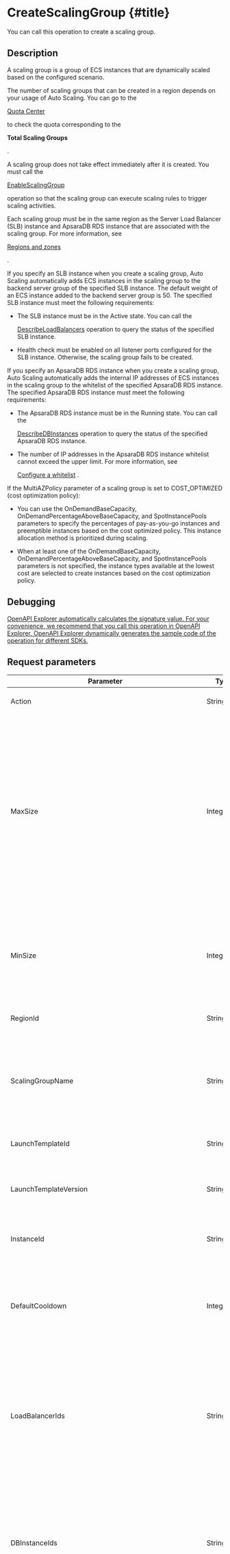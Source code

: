 CreateScalingGroup {#title}
===========================

You can call this operation to create a scaling group.

Description 
--------------------------------

A scaling group is a group of ECS instances that are dynamically scaled based on the configured scenario. 

The number of scaling groups that can be created in a region depends on your usage of Auto Scaling. You can go to the 

[Quota Center](https://quotas.console.aliyun.com/products/ess/quotas)

to check the quota corresponding to the 

**Total Scaling Groups** 

.

A scaling group does not take effect immediately after it is created. You must call the 

[EnableScalingGroup](~~25939~~)

operation so that the scaling group can execute scaling rules to trigger scaling activities.

Each scaling group must be in the same region as the Server Load Balancer (SLB) instance and ApsaraDB RDS instance that are associated with the scaling group. For more information, see 

[Regions and zones](~~40654~~)

.

If you specify an SLB instance when you create a scaling group, Auto Scaling automatically adds ECS instances in the scaling group to the backend server group of the specified SLB instance. The default weight of an ECS instance added to the backend server group is 50. The specified SLB instance must meet the following requirements: 

* The SLB instance must be in the Active state. You can call the

  [DescribeLoadBalancers](~~27582~~)
  operation to query the status of the specified SLB instance.

* Health check must be enabled on all listener ports configured for the SLB instance. Otherwise, the scaling group fails to be created.

  




If you specify an ApsaraDB RDS instance when you create a scaling group, Auto Scaling automatically adds the internal IP addresses of ECS instances in the scaling group to the whitelist of the specified ApsaraDB RDS instance. The specified ApsaraDB RDS instance must meet the following requirements: 

* The ApsaraDB RDS instance must be in the Running state. You can call the

  [DescribeDBInstances](~~26232~~)
  operation to query the status of the specified ApsaraDB RDS instance.

* The number of IP addresses in the ApsaraDB RDS instance whitelist cannot exceed the upper limit. For more information, see

  [Configure a whitelist](~~43185~~)
  .




If the MultiAZPolicy parameter of a scaling group is set to COST_OPTIMIZED (cost optimization policy):

* You can use the OnDemandBaseCapacity, OnDemandPercentageAboveBaseCapacity, and SpotInstancePools parameters to specify the percentages of pay-as-you-go instances and preemptible instances based on the cost optimized policy. This instance allocation method is prioritized during scaling.

  

* When at least one of the OnDemandBaseCapacity, OnDemandPercentageAboveBaseCapacity, and SpotInstancePools parameters is not specified, the instance types available at the lowest cost are selected to create instances based on the cost optimization policy.

  




Debugging 
------------------------------

[OpenAPI Explorer automatically calculates the signature value. For your convenience, we recommend that you call this operation in OpenAPI Explorer. OpenAPI Explorer dynamically generates the sample code of the operation for different SDKs.](https://api.aliyun.com/#product=Ess&api=CreateScalingGroup&type=RPC&version=2014-08-28)

Request parameters 
---------------------------------------



|                       Parameter                       |    Type    | Required |                                              Example                                               |                                                                                                                                                                                                                                                                                                                                                                                                                                                                                                                                                                                                                                                                                                                                        Description                                                                                                                                                                                                                                                                                                                                                                                                                                                                                                                                                                                                                                                                                                                                         |
|-------------------------------------------------------|------------|----------|----------------------------------------------------------------------------------------------------|--------------------------------------------------------------------------------------------------------------------------------------------------------------------------------------------------------------------------------------------------------------------------------------------------------------------------------------------------------------------------------------------------------------------------------------------------------------------------------------------------------------------------------------------------------------------------------------------------------------------------------------------------------------------------------------------------------------------------------------------------------------------------------------------------------------------------------------------------------------------------------------------------------------------------------------------------------------------------------------------------------------------------------------------------------------------------------------------------------------------------------------------------------------------------------------------------------------------------------------------------------------------------------------------------------------------------------------------------------------------------------------------------------------------------------------------------------------------------------------------|
| Action                                                | String     | Yes      | CreateScalingGroup                                                                                 | The operation that you want to perform. Set the value to CreateScalingGroup.                                                                                                                                                                                                                                                                                                                                                                                                                                                                                                                                                                                                                                                                                                                                                                                                                                                                                                                                                                                                                                                                                                                                                                                                                                                                                                                                                                                                               |
| MaxSize                                               | Integer    | Yes      | 20                                                                                                 | The maximum number of ECS instances in the scaling group. When the number of ECS instances in the scaling group is greater than the value of MaxSize, Auto Scaling automatically removes ECS instances until the number of instances is equal to the value of MaxSize.  The value range of MaxSize depends on your usage of Auto Scaling. You can go to the  [Quota Center](https://quotas.console.aliyun.com/products/ess/quotas) to check the quota corresponding to  **Instances That Can Be Configured for a Scaling Group**  . For example, if the quota corresponding to  **Instances That Can Be Configured for a Scaling Group**  is 2000, the value range of MaxSize is 0 to 2000.                                                                                                                                                                                                                                                                                                                                                                                                                                                                                                                                                                                                                                                    |
| MinSize                                               | Integer    | Yes      | 2                                                                                                  | The minimum number of ECS instances in the scaling group. When the number of ECS instances in the scaling group is less than the value of MinSize, Auto Scaling automatically creates ECS instances until the number of instances is equal to the value of MinSize.  **Note** The value of MinSize must be less than or equal to that of MaxSize.                                                                                                                                                                                                                                                                                                                                                                                                                                                                                                                                                                                                                                                                                                                                                                                                                                                                                                                                                                                                                                                                                                                          |
| RegionId                                              | String     | Yes      | cn-qingdao                                                                                         | The region ID of the scaling group. For more information, see  [Regions and zones](~~40654~~) .                                                                                                                                                                                                                                                                                                                                                                                                                                                                                                                                                                                                                                                                                                                                                                                                                                                                                                                                                                                                                                                                                                                                                                                                                                                                                                                                                         |
| ScalingGroupName                                      | String     | No       | scalinggroup\*\*\*\*                                                                               | The name of the scaling group. The name of a scaling group must be unique in a region. The name must be 2 to 64 characters in length and can contain letters, digits, underscores (_), hyphens (-), and periods (.). It must start with a letter or digit. The default value is the value of ScalingGroupId.                                                                                                                                                                                                                                                                                                                                                                                                                                                                                                                                                                                                                                                                                                                                                                                                                                                                                                                                                                                                                                                                                                                                                               |
| LaunchTemplateId                                      | String     | No       | lt-m5e3ofjr1zn1aw7\*\*\*\*                                                                         | The ID of the launch template, from which Auto Scaling can obtain launch configurations.                                                                                                                                                                                                                                                                                                                                                                                                                                                                                                                                                                                                                                                                                                                                                                                                                                                                                                                                                                                                                                                                                                                                                                                                                                                                                                                                                                                                   |
| LaunchTemplateVersion                                 | String     | No       | Default                                                                                            | The version number of the launch template. Valid values:  * A fixed template version number.   * Default: The default template version is always used.   * Latest: The latest template version is always used.                                                                                                                                                                                                                                                                                                                                                                                                                                                                                                                                                                                                                                                                                                                                                                                                                                                                                                                                                                                                                                                                                                                                         |
| InstanceId                                            | String     | No       | i-28wt4\*\*\*\*                                                                                    | The ID of the ECS instance from which Auto Scaling obtains configuration information of the specified instance.                                                                                                                                                                                                                                                                                                                                                                                                                                                                                                                                                                                                                                                                                                                                                                                                                                                                                                                                                                                                                                                                                                                                                                                                                                                                                                                                                                            |
| DefaultCooldown                                       | Integer    | No       | 300                                                                                                | The cooldown period after a scaling activity is executed. Scaling activities include addition and remove of ECS instances. Valid values: 0 to 86400. Unit: seconds. During the cooldown period, Auto Scaling executes only scaling activities that are triggered by Cloud Monitor event-triggered tasks.  Default value: 300.                                                                                                                                                                                                                                                                                                                                                                                                                                                                                                                                                                                                                                                                                                                                                                                                                                                                                                                                                                                                                                                                                                                              |
| LoadBalancerIds                                       | String     | No       | \["lb-bp1u7etiogg38yvwz\*\*\*\*", "lb-bp168cqrux9ai9l7f\*\*\*\*", "lb-bp1jv3m9zvj22ufxp\*\*\*\*"\] | The IDs of SLB instances. This value can be a JSON array that contains multiple SLB instance IDs. Separate multiple IDs with commas (,).  The number of SLB instances that can be associated with a scaling group depends on your usage of Auto Scaling. You can go to the  [Quota Center](https://quotas.console.aliyun.com/products/ess/quotas) to Check the quota corresponding to  **SLB Instances That Can Be Associated with a Scaling Group**  .                                                                                                                                                                                                                                                                                                                                                                                                                                                                                                                                                                                                                                                                                                                                                                                                                                                                                                                                              |
| DBInstanceIds                                         | String     | No       | \["rm-bp142f86de0t7\*\*\*\*", "rm-bp18l1z42ar4o\*\*\*\*", "rm-bp1lqr97h4aqk\*\*\*\*"\]             | The IDs of ApsaraDB RDS instances. The value can be a JSON array that contains multiple ApsaraDB RDS IDs. Separate multiple IDs with commas (,).  The number of ApsaraDB RDS instances that can be associated with a scaling group depends on your usage of Auto Scaling. You can go to the  [Quota Center](https://quotas.console.aliyun.com/products/ess/quotas) to check the quota corresponding to  **RDS Instances That Can Be Associated with a Scaling Group**  .                                                                                                                                                                                                                                                                                                                                                                                                                                                                                                                                                                                                                                                                                                                                                                                                                                                                                                                             |
| RemovalPolicy.1                                       | String     | No       | OldestScalingConfiguration                                                                         | Policy N for removing ECS instances from the scaling group. Valid values of N: 1 to 2. Valid values: * OldestInstance: removes the ECS instances that are added to the scaling group at the earliest point in time.   * NewestInstance: removes the ECS instances that are added to the scaling group at the latest point in time.   * OldestScalingConfiguration: removes the ECS instances that are created based on the earliest scaling configuration.    Default value of RemovalPolicy.1: OldestScalingConfiguration. Default value of RemovalPolicy.2: OldestInstance.                                                                                                                                                                                                                                                                                                                                                                                                                                                                                                                                                                                                                                                                                                                                                          |
| VSwitchId                                             | String     | No       | vsw-bp14zolna43z266bq\*\*\*\*                                                                      | The ID of the VSwitch. This parameter is used to create a VPC-type scaling group.                                                                                                                                                                                                                                                                                                                                                                                                                                                                                                                                                                                                                                                                                                                                                                                                                                                                                                                                                                                                                                                                                                                                                                                                                                                                                                                                                                                                          |
| VSwitchIds.N                                          | RepeatList | No       | vsw-bp14zolna43z266bq\*\*\*\*                                                                      | The ID of VSwitch N. Valid values of N: 1 to 5. If you use the VSwitchIds.N parameter, the VSwitchId parameter is ignored. This parameter is valid only when the network type of the scaling group is VPC. The specified VSwitches and the scaling group must be in the same VPC. The VSwitches can reside in different zones. VSwitches are prioritized based on the value of N. Value 1 indicates the highest priority. When an ECS instance cannot be created in the zone where the VSwitch with the highest priority resides, the system uses the VSwitch with the next highest priority to create the ECS instance.                                                                                                                                                                                                                                                                                                                                                                                                                                                                                                                                                                                                                                                                                                                                                                                                                                   |
| MultiAZPolicy                                         | String     | No       | PRIORITY                                                                                           | The ECS instance scaling policy for a multi-zone scaling group. Valid values:  * PRIORITY: ECS instances are scaled based on the VSwitchIds.N parameter. When an ECS instance cannot be created in the zone where the VSwitch with the highest priority resides, the system uses the VSwitch with the next highest priority to create the ECS instance.   * COST_OPTIMIZED: ECS instances are created based on the unit prices of vCPUs in ascending order. Preemptible instances are preferentially created when preemptible instance types are specified for the scaling configuration. You can set the CompensateWithOnDemand parameter to specify whether to automatically create pay-as-you-go instances when preemptible instances cannot be created due to insufficient resources. **Note** COST_OPTIMIZED takes effect only when multiple instance types are specified or at least one preemptible instance type is specified.   * BALANCE: ECS instances are distributed evenly in multiple zones specified in the scaling group. If ECS instances are unevenly distributed among the zones due to certain issues such as insufficient ECS resources, you can reallocate instances to make them evenly distributed by calling the [RebalanceInstance](~~71516~~) operation.   Default value: PRIORITY. |
| HealthCheckType                                       | String     | No       | ECS                                                                                                | The health check mode of the scaling group. Valid values: * NONE: The system performs no health check.   * ECS: The system performs a health check on ECS instances in the scaling group.    Default value: ECS.                                                                                                                                                                                                                                                                                                                                                                                                                                                                                                                                                                                                                                                                                                                                                                                                                                                                                                                                                                                                                                                                                                                                                                        |
| LifecycleHook.N.LifecycleHookName                     | String     | No       | lifecyclehook\*\*\*\*                                                                              | The name of the lifecycle hook. The name is used to specify a lifecycle hook and cannot be modified if it is set.                                                                                                                                                                                                                                                                                                                                                                                                                                                                                                                                                                                                                                                                                                                                                                                                                                                                                                                                                                                                                                                                                                                                                                                                                                                                                                                                                                          |
| LifecycleHook.N.LifecycleTransition                   | String     | No       | SCALE_OUT                                                                                          | The type of scaling activities to which the lifecycle hook applies. Valid values: * SCALE_OUT: scale-out events of the scaling group   * SCALE_IN: scale-in events of the scaling group                                                                                                                                                                                                                                                                                                                                                                                                                                                                                                                                                                                                                                                                                                                                                                                                                                                                                                                                                                                                                                                                                                                                                                                                 |
| LifecycleHook.N.DefaultResult                         | String     | No       | CONTINUE                                                                                           | The action that the scaling group takes when the lifecycle hook times out. Valid values: * CONTINUE: The scaling group continues to respond to a scale-in or scale-out event.   * ABANDON: The scaling group releases the created ECS instances if the scaling activity type is scale-out or removes the ECS instances to be scaled in if the scaling activity type is scale-in.    If the scaling group has multiple lifecycle hooks and one of them is terminated when the DefaultResult parameter is set to ABANDON during a scale-in activity, the remaining lifecycle hooks in the same scaling group are also terminated. Otherwise, the scaling activity will proceed normally after the lifecycle hook times out and continue with the action specified by the DefaultResult parameter. Default value: CONTINUE.                                                                                                                                                                                                                                                                                                                                                                                                                                                                                                                                                |
| LifecycleHook.N.HeartbeatTimeout                      | Integer    | No       | 600                                                                                                | The wait period before the lifecycle hook times out. When the lifecycle hook times out, the scaling group performs the default action. Valid values: 30 to 21600. Unit: seconds. You can prevent the lifecycle hook from timing out by calling the  [RecordLifecycleActionHeartbeat](~~73846~~) operation. You can also call the  [CompleteLifecycleAction](~~73847~~) operation to resume a suspended scaling activity before the corresponding lifecycle hook times out. Default value: 600.                                                                                                                                                                                                                                                                                                                                                                                                                                                                                                                                                                                                                                                                                                                                                                                                                                                                                    |
| LifecycleHook.N.NotificationMetadata                  | String     | No       | Test                                                                                               | The fixed string to be included when Auto Scaling sends a notification about the wait state of a scaling activity. The parameter value cannot exceed 128 characters in length. Auto Scaling sends the specified NotificationMetadata parameter value along with the notification message so that you can categorize your notifications. The NotificationMetadata parameter is valid only after you set the NotificationArn parameter.                                                                                                                                                                                                                                                                                                                                                                                                                                                                                                                                                                                                                                                                                                                                                                                                                                                                                                                                                                                                                                                      |
| LifecycleHook.N.NotificationArn                       | String     | No       | acs:ess:cn-hangzhou:1111111111:queue/queue2                                                        | The Alibaba Cloud Resource Name (ARN) of the notification object that Auto Scaling uses to notify you when an instance is in the transition state for the lifecycle hook. This object can be either an MNS queue or an MNS topic. The format of the parameter value is acs:ess:{region}:{account-id}:{resource-relative-id}. * region: the region in which to deploy the scaling group.   * account-id: the ID of the Alibaba Cloud account.    Examples: * MNS queue: acs:ess:{region}:{account-id}:queue/{queuename}   * MNS topic: acs:ess:{region}:{account-id}:topic/{topicname}                                                                                                                                                                                                                                                                                                                                                                                                                                                                                                                                                                                                                                                                                                |
| VServerGroup.N.LoadBalancerId                         | String     | No       | lb-bp1u7etiogg38yvwz\*\*\*\*                                                                       | The ID of the SLB instance with which the VServer group is associated. For more information, see  [AttachVServerGroups](~~98983~~) .                                                                                                                                                                                                                                                                                                                                                                                                                                                                                                                                                                                                                                                                                                                                                                                                                                                                                                                                                                                                                                                                                                                                                                                                                                                                                                    |
| VServerGroup.N.VServerGroupAttribute.N.VServerGroupId | String     | No       | rsp-bp1443g77\*\*\*\*                                                                              | The ID of the VServer group. For more information, see  [AttachVServerGroups](~~98983~~) .                                                                                                                                                                                                                                                                                                                                                                                                                                                                                                                                                                                                                                                                                                                                                                                                                                                                                                                                                                                                                                                                                                                                                                                                                                                                                                                                              |
| VServerGroup.N.VServerGroupAttribute.N.Port           | Integer    | No       | 22                                                                                                 | The port number that is used by Auto Scaling to add the ECS instances to VServer group N. Valid values: 1 to 65535. For more information, see  [AttachVServerGroups](~~98983~~) .                                                                                                                                                                                                                                                                                                                                                                                                                                                                                                                                                                                                                                                                                                                                                                                                                                                                                                                                                                                                                                                                                                                                                                                                                                                       |
| VServerGroup.N.VServerGroupAttribute.N.Weight         | Integer    | No       | 100                                                                                                | The weight set for the ECS instances that are added to VServer group N. Valid values: 0 to 100. For more information, see  [AttachVServerGroups](~~98983~~) . Default value: 50.                                                                                                                                                                                                                                                                                                                                                                                                                                                                                                                                                                                                                                                                                                                                                                                                                                                                                                                                                                                                                                                                                                                                                                                                                                     |
| ScalingPolicy                                         | String     | No       | recycle                                                                                            | Specifies the reclaim mode of the scaling group. Valid values:  * recycle: The scaling group is set to Shutdown and Reclaim Mode.   * release: The scaling group is set to Release Mode.    ScalingPolicy specifies the reclaim modes of scaling groups, but the policy that is used to remove ECS instances from scaling groups is determined by the RemovePolicy parameter of the RemoveInstances operation. For more information, see  [RemoveInstances](~~25955~~) .                                                                                                                                                                                                                                                                                                                                                                                                                                                                                                                                                                                                                                                                                                                                                                                                                                                                             |
| ClientToken                                           | String     | No       | 123e4567-e89b-12d3-a456-42665544\*\*\*\*                                                           | The client token that is used to ensure the idempotence of the request. You can use the client to generate the value, but you must ensure that it is unique among different requests. The token can only contain ASCII characters and cannot exceed 64 characters in length. For more information, see  [How to ensure idempotence](~~25693~~) .                                                                                                                                                                                                                                                                                                                                                                                                                                                                                                                                                                                                                                                                                                                                                                                                                                                                                                                                                                                                                                                                                                        |
| OnDemandBaseCapacity                                  | Integer    | No       | 30                                                                                                 | The minimum number of pay-as-you-go instances required in the scaling group. Valid values: 0 to 1000. When the number of pay-as-you-go instances is less than this value, the scaling group will preferentially create pay-as-you-go instances.                                                                                                                                                                                                                                                                                                                                                                                                                                                                                                                                                                                                                                                                                                                                                                                                                                                                                                                                                                                                                                                                                                                                                                                                                                            |
| OnDemandPercentageAboveBaseCapacity                   | Integer    | No       | 20                                                                                                 | The percentage of pay-as-you-go instances to be created when instances are added to the scaling group.This parameter takes effect after the number of pay-as-you-go instances in the scaling group reaches the OnDemandBaseCapacity value. Valid values: 0 to 100.                                                                                                                                                                                                                                                                                                                                                                                                                                                                                                                                                                                                                                                                                                                                                                                                                                                                                                                                                                                                                                                                                                                                                                                                                         |
| SpotInstanceRemedy                                    | Boolean    | No       | true                                                                                               | Specifies whether to supplement preemptible instances when the target capacity of preemptible instances is not fulfilled. When Auto Scaling receives a system message indicating that a preemptible instance will be reclaimed, Auto Scaling will create a new instance to replace the instance to be reclaimed if this parameter is set to true.                                                                                                                                                                                                                                                                                                                                                                                                                                                                                                                                                                                                                                                                                                                                                                                                                                                                                                                                                                                                                                                                                                                                          |
| CompensateWithOnDemand                                | Boolean    | No       | true                                                                                               | Specifies whether to automatically create pay-as-you-go instances to meet the required number of ECS instances when the expected capacity of preemptible instances cannot be fulfilled due to reasons such as cost or insufficient resources. This parameter takes effect when the MultiAZPolicy parameter is set to COST_OPTIMIZED. Valid values: * true: Pay-as -you-go instances can be created.   * false: Pay-as -you-go instances cannot be created.    Default value: true.                                                                                                                                                                                                                                                                                                                                                                                                                                                                                                                                                                                                                                                                                                                                                                                                                                                                                                      |
| SpotInstancePools                                     | Integer    | No       | 5                                                                                                  | The number of available instance types. Auto Scaling will create preemptible instances of multiple instance types available at the lowest cost. Valid values: 1 to 10.                                                                                                                                                                                                                                                                                                                                                                                                                                                                                                                                                                                                                                                                                                                                                                                                                                                                                                                                                                                                                                                                                                                                                                                                                                                                                                                     |
| DesiredCapacity                                       | Integer    | No       | 5                                                                                                  | The expected number of ECS instances in the scaling group. Auto Scaling automatically maintains the ECS instances at this number. The expected number must be between the value of MaxSize and the value of MinSize.                                                                                                                                                                                                                                                                                                                                                                                                                                                                                                                                                                                                                                                                                                                                                                                                                                                                                                                                                                                                                                                                                                                                                                                                                                                                       |
| GroupDeletionProtection                               | Boolean    | No       | true                                                                                               | Specifies whether to enable scaling group deletion protection. Valid values: * true: Scaling group deletion protection is enabled. You cannot delete the scaling group.   * false: Scaling group deletion protection is disabled.    Default value: false.                                                                                                                                                                                                                                                                                                                                                                                                                                                                                                                                                                                                                                                                                                                                                                                                                                                                                                                                                                                                                                                                                                                              |
| Tag.N.Key                                             | String     | No       | Department                                                                                         | The key of tag N of the scaling group.                                                                                                                                                                                                                                                                                                                                                                                                                                                                                                                                                                                                                                                                                                                                                                                                                                                                                                                                                                                                                                                                                                                                                                                                                                                                                                                                                                                                                                                     |
| Tag.N.Value                                           | String     | No       | Finance                                                                                            | The value of tag N of the scaling group.                                                                                                                                                                                                                                                                                                                                                                                                                                                                                                                                                                                                                                                                                                                                                                                                                                                                                                                                                                                                                                                                                                                                                                                                                                                                                                                                                                                                                                                   |



Response parameters 
----------------------------------------



|   Parameter    |  Type  |               Example                |         Description          |
|----------------|--------|--------------------------------------|------------------------------|
| ScalingGroupId | String | asg-bp14wlu85wrpchm0\*\*\*\*         | The ID of the scaling group. |
| RequestId      | String | 473469C7-AA6F-4DC5-B3DB-A3DC0DE3C83E | The ID of the request.       |



Examples 
-----------------------------

Sample requests

    https://ess.aliyuncs.com/?Action=CreateScalingGroup
    &RegionId=cn-qingdao
    &MaxSize=20
    &MinSize=2
    &LoadBalancerIds=["lb-bp1u7etiogg38yvwz****", "lb-bp168cqrux9ai9l7f****", "lb-bp1jv3m9zvj22ufxp****"]
    &DBInstanceIds=["rm-bp142f86de0t7****", "rm-bp18l1z42ar4o****", "rm-bp1lqr97h4aqk****"]
    &<Common request parameters>

{#request-demo}

Sample success responses

`XML` format

    <CreateScalingGroupResponse>
          <RequestId>473469C7-AA6F-4DC5-B3DB-A3DC0DE3C83E</RequestId>
          <ScalingGroupId>asg-bp14wlu85wrpchm0****</ScalingGroupId>
    </CreateScalingGroupResponse>



`JSON` format

    {
        "RequestId": "473469C7-AA6F-4DC5-B3DB-A3DC0DE3C83E",
        "ScalingGroupId": "asg-bp14wlu85wrpchm0****"
    }



Error codes 
--------------------------------

For a list of error codes, visit the [API Error Center](https://error-center.alibabacloud.com/status/product/Ess).


| HTTP status code |                     Error code                     |                                              Error message                                              |                                                                           Description                                                                            |
|------------------|----------------------------------------------------|---------------------------------------------------------------------------------------------------------|------------------------------------------------------------------------------------------------------------------------------------------------------------------|
| 400              | IncorrectDBInstanceStatus                          | The current status of DB instance "XXX" does not support this action.                                   | The error message returned because the specified ApsaraDB RDS instance is not in the Running state.                                                              |
| 400              | IncorrectLoadBalancerHealthCheck                   | The current health check type of specified load balancer does not support this action.                  | The error message returned because health check is not enabled for the specified SLB instance.                                                                   |
| 400              | IncorrectLoadBalancerStatus                        | The current status of the specified load balancer does not support this action.                         | The error message returned because the specified SLB instance is not in the Active state.                                                                        |
| 400              | IncorrectVSwitchStatus                             | The current status of virtual switch does not support this operation.                                   | The error message returned because the VSwitch is unavailable and ECS instances cannot be created.                                                               |
| 400              | InvalidDBInstanceId. RegionMismatch                | DB instance "XXX" and the specified scaling group are not in the same Region.                           | The error message returned because the specified ApsaraDB RDS instance and the specified scaling group are not in the same region.                               |
| 400              | InvalidLoadBalancerId.IncorrectAddressType         | The current address type of specified load balancer does not support this action.                       | The error message returned because the network type of the specified SLB instance does not match the network type of the VSwitch.                                |
| 400              | InvalidLoadBalancerId.IncorrectInstanceNetworkType | The network type of the instance in specified Load Balancer does not support this action.               | The error message returned because the network type of the ECS instance attached to the specified SLB instance is different from that of the scaling group.      |
| 400              | InvalidLoadBalancerId.RegionMismatch               | The specified Load Balancer and the specified scaling group are not in the same Region.                 | The error message returned because the specified SLB instance and the scaling group are not in the same region.                                                  |
| 400              | InvalidLoadBalancerId.VPCMismatch                  | The specified virtual switch and the instance in specified Load Balancer are not in the same VPC.       | The error message returned because the VSwitch and the ECS instance attached to the SLB instance of the scaling group are not in the same VPC.                   |
| 400              | InvalidParameter                                   | The specified value of parameter "ScalingPolicy" is not valid.                                          | The error message returned because the specified ScalingPolicy parameter is invalid.                                                                             |
| 400              | InvalidParameter.Conflict                          | The value of parameter \<parameter name\> and parameter \<parameter name\> are conflict.                | The error message returned because the specified MinSize parameter is greater than the MaxSize parameter.                                                        |
| 400              | InvalidScalingGroupName.Duplicate                  | The specified value of parameter \<parameter name\> is duplicated.                                      | The error message returned because the specified scaling group name already exists.                                                                              |
| 400              | QuotaExceeded.DBInstanceSecurityIP                 | Security IP quota exceeded in DB instance "XXX".                                                        | The error message returned because the maximum number of IP addresses in the specified ApsaraDB RDS instance whitelist has been reached.                         |
| 400              | QuotaExceeded.PrivateIpAddress                     | Private IP address quota exceeded in the specified virtual switch.                                      | The error message returned because no idle private IP addresses are available in the CIDR block of the VSwitch.                                                  |
| 400              | QuotaExceeded.ScalingGroup                         | Scaling group quota exceeded.                                                                           | The error message returned because the maximum number of scaling groups has been reached.                                                                        |
| 400              | QuotaExceeded.VPCInstance                          | Instance quota exceeded in the specified VPC.                                                           | The error message returned because the maximum number of instances in the VPC has been reached.                                                                  |
| 404              | InvalidDBInstanceId.NotFound                       | DB instance "XXX" does not exist.                                                                       | The error message returned because the specified ApsaraDB RDS instance does not exist.                                                                           |
| 404              | InvalidLoadBalancerId.NotFound                     | The specified Load Balancer does not exist.                                                             | The error message returned because the specified SLB instance does not exist.                                                                                    |
| 404              | InvalidRegionId.NotFound                           | The specified region does not exist.                                                                    | The error message returned because the specified region does not exist.                                                                                          |
| 404              | InvalidVSwitchId.NotFound                          | The specified virtual switch does not exist.                                                            | The error message returned because the specified VSwitch does not exist.                                                                                         |
| 400              | LaunchTemplateVersionSet.NotFound                  | The specific version of launch template is not exist.                                                   | The error message returned because the specified version of the launch template does not exist.                                                                  |
| 400              | LaunchTemplateSet.NotFound                         | The specified launch template set is not found.                                                         | The error message returned because the specified launch template does not exist.                                                                                 |
| 400              | TemplateMissingParameter.ImageId                   | The input parameter "ImageId" that is mandatory for processing this request is not supplied.            | The error message returned because the ImageId parameter required for the specified launch template is not specified.                                            |
| 400              | TemplateMissingParameter.InstanceTypes             | The input parameter "InstanceTypes" that is mandatory for processing this request is not supplied.      | The error message returned because the InstanceTypes parameter required for the specified launch template is not specified.                                      |
| 400              | TemplateMissingParameter.SecurityGroup             | The input parameter "SecurityGroup" that is mandatory for processing this request is not supplied.      | The error message returned because the SecurityGroup parameter required for the specified launch template is not specified.                                      |
| 400              | TemplateVersion.NotNumber                          | The input parameter "LaunchTemplateVersion" is supposed to be a string representing the version number. | The error message returned because the specified fixed version number specified by the LaunchTemplateVersion parameter for the launch template is not numerical. |


